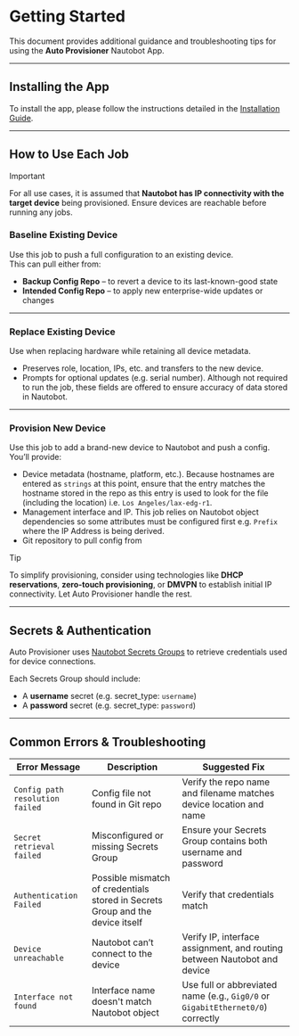# Getting Started

This document provides additional guidance and troubleshooting tips for using the **Auto Provisioner** Nautobot App.

---

## Installing the App

To install the app, please follow the instructions detailed in the [Installation Guide](../admin/install.md).

---

## How to Use Each Job

> [!IMPORTANT]  
> For all use cases, it is assumed that **Nautobot has IP connectivity with the target device** being provisioned. Ensure devices are reachable before running any jobs.

### Baseline Existing Device

Use this job to push a full configuration to an existing device.  
This can pull either from:
- **Backup Config Repo** – to revert a device to its last-known-good state
- **Intended Config Repo** – to apply new enterprise-wide updates or changes

---

### Replace Existing Device

Use when replacing hardware while retaining all device metadata.  

- Preserves role, location, IPs, etc. and transfers to the new device. 
- Prompts for optional updates (e.g. serial number). Although not required to run the job, these fields are offered to ensure accuracy of data stored in Nautobot. 

---

### Provision New Device

Use this job to add a brand-new device to Nautobot and push a config.  
You’ll provide:
- Device metadata (hostname, platform, etc.). Because hostnames are entered as `strings` at this point, ensure that the entry matches the hostname stored in the repo as this entry is used to look for the file (including the location) i.e. `Los Angeles/lax-edg-r1`.
- Management interface and IP. This job relies on Nautobot object dependencies so some attributes must be configured first e.g. `Prefix` where the IP Address is being derived.
- Git repository to pull config from

> [!TIP]  
> To simplify provisioning, consider using technologies like **DHCP reservations**, **zero-touch provisioning**, or **DMVPN** to establish initial IP connectivity. Let Auto Provisioner handle the rest.

---

## Secrets & Authentication

Auto Provisioner uses [Nautobot Secrets Groups](https://docs.nautobot.com/projects/core/en/stable/models/extras/secretsgroup/) to retrieve credentials used for device connections.

Each Secrets Group should include:
- A **username** secret (e.g. secret_type: `username`)
- A **password** secret (e.g. secret_type: `password`)

---

## Common Errors & Troubleshooting

| Error Message | Description | Suggested Fix |
|---------------|-------------|----------------|
| `Config path resolution failed` | Config file not found in Git repo | Verify the repo name and filename matches device location and name |
| `Secret retrieval failed` | Misconfigured or missing Secrets Group | Ensure your Secrets Group contains both username and password |
| `Authentication Failed` | Possible mismatch of credentials stored in Secrets Group and the device itself | Verify that credentials match |
| `Device unreachable` | Nautobot can’t connect to the device | Verify IP, interface assignment, and routing between Nautobot and device |
| `Interface not found` | Interface name doesn't match Nautobot object | Use full or abbreviated name (e.g., `Gig0/0` or `GigabitEthernet0/0`) correctly |
